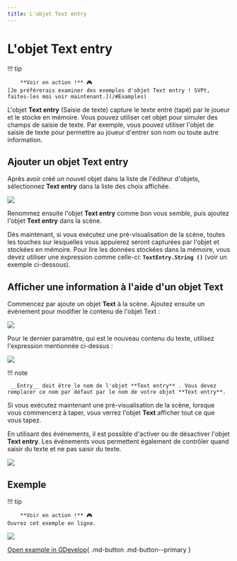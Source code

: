```yaml
---
title: L'objet Text entry
---
```

# L'objet Text entry

!!! tip

        **Voir en action !** 🎮
    [Je préférerais examiner des exemples d'objet Text entry ! SVPt, faites-les moi voir maintenant.](/#Examples)


L'objet **Text entry** (Saisie de texte) capture le texte entré (tapé) par le joueur et le stocke en mémoire. Vous pouvez utiliser cet objet pour simuler des champs de saisie de texte. Par exemple, vous pouvez utiliser l'objet de saisie de texte pour permettre au joueur d'entrer son nom ou toute autre information.

## Ajouter un objet Text entry

Après avoir créé un nouvel objet dans la liste de l'éditeur d'objets, sélectionnez **Text entry** dans la liste des choix affichée.

![](/gdevelop5/objects/add-text-entry-object.png)

Renommez ensuite l'objet **Text entry** comme bon vous semble, puis ajoutez l'objet **Text entry** dans la scène.

Dès maintenant, si vous exécutez une pré-visualisation de la scène, toutes les touches sur lesquelles vous appuierez seront capturées par l'objet et stockées en mémoire. Pour lire les données stockées dans la mémoire, vous devez utiliser une expression comme celle-ci: **`TextEntry.String ()`** (voir un exemple ci-dessous).

## Afficher une information à l'aide d'un objet Text

Commencez par ajoute un objet **Text** à la scène. Ajoutez ensuite un événement pour modifier le contenu de l'objet Text :

![](/gdevelop5/objects/text-entry-object-display-value.png)

Pour le dernier paramètre, qui est le nouveau contenu du texte, utilisez l'expression mentionnée ci-dessus :

![](/gdevelop5/objects/expression-get-text-entry-value.png)

!!! note

     __Entry__ doit être le nom de l'objet **Text entry** . Vous devez remplacer ce nom par défaut par le nom de votre objet **Text entry**.

Si vous exécutez maintenant une pré-visualisation de la scène, lorsque vous commencerz à taper, vous verrez l'objet **Text** afficher tout ce que vous tapez.

En utilisant des événements, il est possible d'activer ou de désactiver l'objet **Text entry**. Les événements vous permettent également de contrôler quand saisir du texte et ne pas saisir du texte.

![](/gdevelop5/objects/textentryobjectevents.png)

## Exemple

!!! tip

        **Voir en action !** 🎮
    Ouvrez cet exemple en ligne.

![](/gdevelop5/objects/textexample.png)

[Open example in GDevelop](https://editor.gdevelop.io/?project=example://text-entry-object){ .md-button .md-button--primary }
